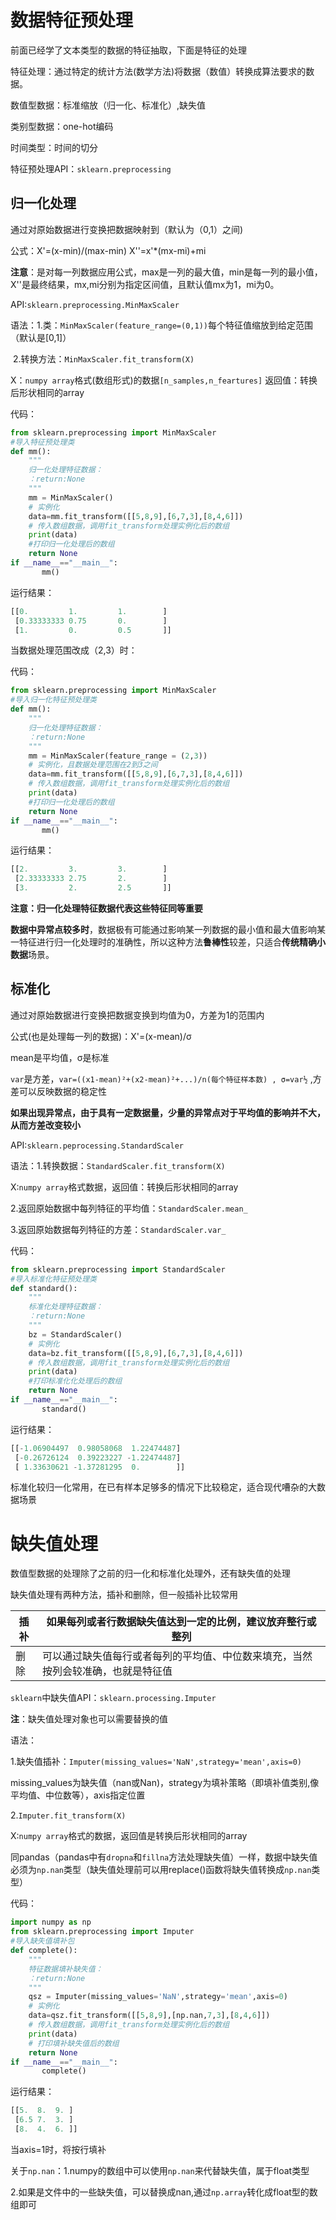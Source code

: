 # 数据特征预处理

前面已经学了文本类型的数据的特征抽取，下面是特征的处理

特征处理：通过特定的统计方法(数学方法)将数据（数值）转换成算法要求的数据。

数值型数据：标准缩放（归一化、标准化）,缺失值

类别型数据：one-hot编码

时间类型：时间的切分

特征预处理API：`sklearn.preprocessing`

## 归一化处理

通过对原始数据进行变换把数据映射到（默认为（0,1）之间)

公式：X'=(x-min)/(max-min)   X''=x'*(mx-mi)+mi

**注意**：是对每一列数据应用公式，max是一列的最大值，min是每一列的最小值，X''是最终结果，mx,mi分别为指定区间值，且默认值mx为1，mi为0。

API:`sklearn.preprocessing.MinMaxScaler`

语法：1.类：`MinMaxScaler(feature_range=(0,1))`每个特征值缩放到给定范围（默认是[0,1]）

​            2.转换方法：`MinMaxScaler.fit_transform(X)`

X：`numpy array`格式(数组形式)的数据`[n_samples,n_feartures]`       返回值：转换后形状相同的array

代码：

```python
from sklearn.preprocessing import MinMaxScaler
#导入特征预处理类
def mm():
    """
    归一化处理特征数据：
    ：return:None
    """
    mm = MinMaxScaler()
    # 实例化
    data=mm.fit_transform([[5,8,9],[6,7,3],[8,4,6]])
    # 传入数组数据，调用fit_transform处理实例化后的数组
    print(data)
    #打印归一化处理后的数组
    return None
if __name__=="__main__":
       mm()
```

运行结果：

```python
[[0.         1.         1.        ]
 [0.33333333 0.75       0.        ]
 [1.         0.         0.5       ]]
```

当数据处理范围改成（2,3）时：

代码：

```python
from sklearn.preprocessing import MinMaxScaler
#导入归一化特征预处理类
def mm():
    """
    归一化处理特征数据：
    ：return:None
    """
    mm = MinMaxScaler(feature_range = (2,3))
    # 实例化，且数据处理范围在2到3之间
    data=mm.fit_transform([[5,8,9],[6,7,3],[8,4,6]])
    # 传入数组数据，调用fit_transform处理实例化后的数组
    print(data)
    #打印归一化处理后的数组
    return None
if __name__=="__main__":
       mm()
```

运行结果：

```python
[[2.         3.         3.        ]
 [2.33333333 2.75       2.        ]
 [3.         2.         2.5       ]]

```

**注意：归一化处理特征数据代表这些特征同等重要**

**数据中异常点较多时**，数据极有可能通过影响某一列数据的最小值和最大值影响某一特征进行归一化处理时的准确性，所以这种方法**鲁棒性**较差，只适合**传统精确小数据**场景。

## 标准化

通过对原始数据进行变换把数据变换到均值为0，方差为1的范围内

公式(也是处理每一列的数据)：X'=(x-mean)/σ

mean是平均值，σ是标准

`var`是方差，`var=((x1-mean)²+(x2-mean)²+...)/n(每个特征样本数) , σ=var½` ,方差可以反映数据的稳定性

**如果出现异常点，由于具有一定数据量，少量的异常点对于平均值的影响并不大，从而方差改变较小**

API:`sklearn.peprocessing.StandardScaler`

语法：1.转换数据：`StandardScaler.fit_transform(X)`

X:`numpy array`格式数据，返回值：转换后形状相同的array

2.返回原始数据中每列特征的平均值：`StandardScaler.mean_`

3.返回原始数据每列特征的方差：`StandardScaler.var_`

代码：

```python
from sklearn.preprocessing import StandardScaler
#导入标准化特征预处理类
def standard():
    """
    标准化处理特征数据：
    ：return:None
    """
    bz = StandardScaler()
    # 实例化
    data=bz.fit_transform([[5,8,9],[6,7,3],[8,4,6]])
    # 传入数组数据，调用fit_transform处理实例化后的数组
    print(data)
    #打印标准化化处理后的数组
    return None
if __name__=="__main__":
       standard()
```

运行结果：

```python
[[-1.06904497  0.98058068  1.22474487]
 [-0.26726124  0.39223227 -1.22474487]
 [ 1.33630621 -1.37281295  0.        ]]
```

标准化较归一化常用，在已有样本足够多的情况下比较稳定，适合现代嘈杂的大数据场景

# 缺失值处理

数值型数据的处理除了之前的归一化和标准化处理外，还有缺失值的处理

缺失值处理有两种方法，插补和删除，但一般插补比较常用

| 插补 | 如果每列或者行数据缺失值达到一定的比例，建议放弃整行或整列   |
| ---- | ------------------------------------------------------------ |
| 删除 | 可以通过缺失值每行或者每列的平均值、中位数来填充，当然按列会较准确，也就是特征值 |

`sklearn`中缺失值API：`sklearn.processing.Imputer`

**注**：缺失值处理对象也可以需要替换的值

语法：

1.缺失值插补：`Imputer(missing_values='NaN',strategy='mean',axis=0)`

missing_values为缺失值（nan或Nan)，strategy为填补策略（即填补值类别,像平均值、中位数等），axis指定位置

2.`Imputer.fit_transform(X)`

X:`numpy array`格式的数据，返回值是转换后形状相同的array

同pandas（pandas中有`dropna`和`fillna`方法处理缺失值）一样，数据中缺失值必须为`np.nan`类型（缺失值处理前可以用replace()函数将缺失值转换成`np.nan`类型）

代码：

```python
import numpy as np
from sklearn.preprocessing import Imputer
#导入缺失值填补包
def complete():
    """
    特征数据填补缺失值：
    ：return:None
    """
    qsz = Imputer(missing_values='NaN',strategy='mean',axis=0)
    # 实例化
    data=qsz.fit_transform([[5,8,9],[np.nan,7,3],[8,4,6]])
    # 传入数组数据，调用fit_transform处理实例化后的数组
    print(data)
    # 打印填补缺失值后的数组
    return None
if __name__=="__main__":
       complete()
```

运行结果：

```python
[[5.  8.  9. ]
 [6.5 7.  3. ]
 [8.  4.  6. ]]
```

当axis=1时，将按行填补

关于`np.nan`：1.numpy的数组中可以使用`np.nan`来代替缺失值，属于float类型

2.如果是文件中的一些缺失值，可以替换成nan,通过`np.array`转化成float型的数组即可

